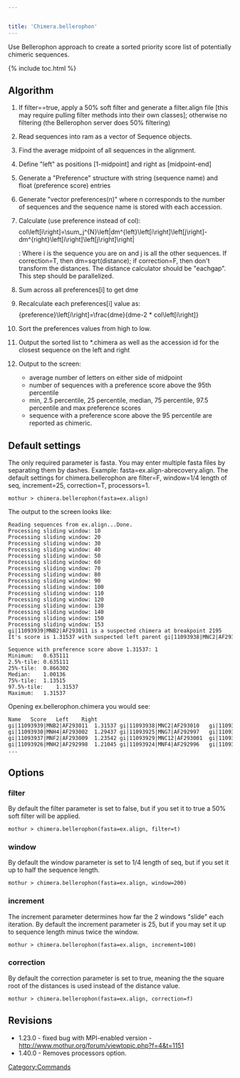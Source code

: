 ```yaml
---


title: 'Chimera.bellerophon'
---
```

Use Bellerophon approach to create a sorted priority score list of
potentially chimeric sequences.


{% include toc.html %}

## Algorithm

1.  If filter==true, apply a 50% soft filter and generate a filter.align
    file \[this may require pulling filter methods into their own
    classes\]; otherwise no filtering (the Bellerophon server does 50%
    filtering)
2.  Read sequences into ram as a vector of Sequence objects.
3.  Find the average midpoint of all sequences in the alignment.
4.  Define "left" as positions \[1-midpoint\] and right as
    \[midpoint-end\]
5.  Generate a "Preference" structure with string (sequence name) and
    float (preference score) entries
6.  Generate "vector<Preference> preferences(n)" where n corresponds to
    the number of sequences and the sequence name is stored with each
    accession.
7.  Calculate (use preference instead of col):
    $$$$col\left[i\right]=\sum_j^{N}\left|dm^{left}\left[i\right]\left[j\right]-dm^{right}\left[i\right]\left[j\right]\right|$$$$

    :   Where i is the sequence you are on and j is all the other
        sequences. If correction=T, then dm=sqrt(distance); if
        correction=F, then don't transform the distances. The distance
        calculator should be "eachgap". This step should be
        parallelized.

8.  Sum across all preferences\[i\] to get dme
9.  Recalculate each preferences\[i\] value as:
    $$$${preference}\left[i\right]=\frac{dme}{dme-2 * col\left[i\right]}$$$$

10. Sort the preferences values from high to low.
11. Output the sorted list to \*.chimera as well as the accession id for
    the closest sequence on the left and right
12. Output to the screen:
    -   average number of letters on either side of midpoint
    -   number of sequences with a preference score above the 95th
        percentile
    -   min, 2.5 percentile, 25 percentile, median, 75 percentile, 97.5
        percentile and max preference scores
    -   sequence with a preference score above the 95 percentile are
        reported as chimeric.

## Default settings

The only required parameter is fasta. You may enter multiple fasta files
by separating them by dashes. Example: fasta=ex.align-abrecovery.align.
The default settings for chimera.bellerophon are filter=F, window=1/4
length of seq, increment=25, correction=T, processors=1.

    mothur > chimera.bellerophon(fasta=ex.align)

The output to the screen looks like:

    Reading sequences from ex.align...Done.
    Processing sliding window: 10
    Processing sliding window: 20
    Processing sliding window: 30
    Processing sliding window: 40
    Processing sliding window: 50
    Processing sliding window: 60
    Processing sliding window: 70
    Processing sliding window: 80
    Processing sliding window: 90
    Processing sliding window: 100
    Processing sliding window: 110
    Processing sliding window: 120
    Processing sliding window: 130
    Processing sliding window: 140
    Processing sliding window: 150
    Processing sliding window: 153
    gi|11093939|MNB2|AF293011 is a suspected chimera at breakpoint 2195
    It's score is 1.31537 with suspected left parent gi|11093938|MNC2|AF293010 and right parent gi|11093938|MNC2|AF293010

    Sequence with preference score above 1.31537: 1
    Minimum:   0.635111
    2.5%-tile: 0.635111
    25%-tile:  0.866302
    Median:    1.00136
    75%-tile:  1.13515
    97.5%-tile:    1.31537
    Maximum:   1.31537

Opening ex.bellerophon.chimera you would see:

    Name   Score   Left    Right
    gi|11093939|MNB2|AF293011  1.31537 gi|11093938|MNC2|AF293010   gi|11093938|MNC2|AF293010
    gi|11093930|MNH4|AF293002  1.29437 gi|11093925|MNG7|AF292997   gi|11093927|MND8|AF292999
    gi|11093937|MNF2|AF293009  1.23542 gi|11093929|MNC12|AF293001  gi|11093927|MND8|AF292999
    gi|11093926|MNH2|AF292998  1.21045 gi|11093924|MNF4|AF292996   gi|11093925|MNG7|AF292997
    ...

## Options

### filter

By default the filter parameter is set to false, but if you set it to
true a 50% soft filter will be applied.

    mothur > chimera.bellerophon(fasta=ex.align, filter=t)

### window

By default the window parameter is set to 1/4 length of seq, but if you
set it up to half the sequence length.

    mothur > chimera.bellerophon(fasta=ex.align, window=200)

### increment

The increment parameter determines how far the 2 windows \"slide\" each
iteration. By default the increment parameter is 25, but if you may set
it up to sequence length minus twice the window.

    mothur > chimera.bellerophon(fasta=ex.align, increment=100)

### correction

By default the correction parameter is set to true, meaning the the
square root of the distances is used instead of the distance value.

    mothur > chimera.bellerophon(fasta=ex.align, correction=f)

## Revisions

-   1.23.0 - fixed bug with MPI-enabled version -
    <http://www.mothur.org/forum/viewtopic.php?f=4&t=1151>
-   1.40.0 - Removes processors option.

[Category:Commands](Category:Commands)
